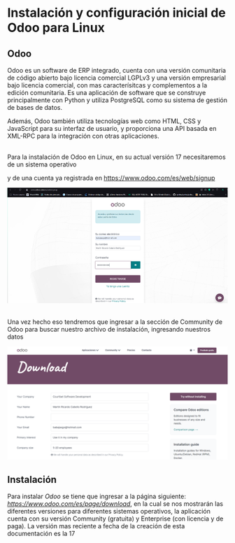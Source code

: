  # Instalación y configuración inicial de Odoo para Linux

## Odoo

Odoo es un software de ERP integrado, cuenta con una versión comunitaria de código abierto bajo licencia comercial LGPLv3 y una versión empresarial bajo licencia comercial, con mas caracterísitcas y complementos a la edición comunitaria. Es una aplicación de software que se construye principalmente con Python y utiliza PostgreSQL como su sistema de gestión de bases de datos.

Además, Odoo también utiliza tecnologías web como HTML, CSS y JavaScript para su interfaz de usuario, y proporciona una API basada en XML-RPC para la integración con otras aplicaciones.


<br>Para la instalación de Odoo en Linux, en su actual versión 17 necesitaremos de un sistema operativo 

 y de una cuenta ya registrada en https://www.odoo.com/es/web/signup

<img src="img/0.png" alt="Paso 0" />

<br>Una vez hecho eso tendremos que ingresar a la sección de Community de Odoo para buscar nuestro archivo de instalación, ingresando nuestros datos

<img src="img/00.png" alt="Paso 00" />

## Instalación

Para instalar *Odoo* se tiene que ingresar a la página siguiente: *https://www.odoo.com/es/page/download*, en la cual se nos mostrarán las diferentes versiones para diferentes sistemas operativos, la aplicación cuenta con su versión Community (gratuita) y Enterprise (con licencia y de paga). La versión mas reciente a fecha de la creación de esta documentación es la 17  